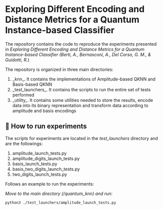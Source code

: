 # Exploring Different Encoding and Distance Metrics for a Quantum Instance-based Classifier

The repository contains the code to reproduce the experiments presented in *Exploring Different Encoding and Distance Metrics for a Quantum Instance-based Classifier (Berti, A., Bernasconi, A., Del Corso, G. M., & Guidotti, R.*)

The repository is organized in three main directories:
<ol>
    <li> _knn_. It contains the implementations of Amplitude-based QKNN and Basis-based QKNN </li>
    <li> _test_launchers_. It contains the scripts to run the entire set of tests performed </li>
    <li> _utility_. It contains some utilities needed to store the results, encode data into its binary representation and transform data according to amplitude and basis encodings</li>
</ol>

##  :runner: How to run experiments

The scripts for experiments are located in the *test_launchers* directory and are the followings:
<ol>
    <li> amplitude_launch_tests.py </li>
    <li> amplitude_digits_launch_tests.py </li>
    <li> basis_launch_tests.py </li>
    <li> basis_two_digits_launch_tests.py </li>
    <li> two_digits_launch_tests.py </li>
</ol>

Follows an example to run the experiments:

_Move to the main directory (/*quantum_knn*) and run:_

`python3 ./test_launchers/amplitude_launch_tests.py`

